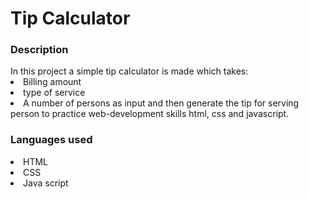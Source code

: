 # Tip Calculator
<h3> Description </h3>
In this project a simple tip calculator is made which takes:
<li> Billing amount </li>
<li> type of service </li>
<li> A number of persons as input and then generate the tip for serving person to practice web-development skills html, css and javascript. </li>
<h3> Languages used </h3>
<li> HTML </li>
<li> CSS </li>
<li> Java script </li>
